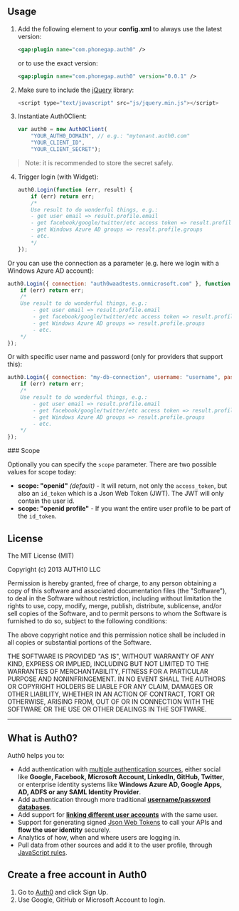 ## Usage

1. Add the following element to your **config.xml** to always use the latest version:

	~~~xml
	<gap:plugin name="com.phonegap.auth0" />
	~~~
	
	or to use the exact version:
	
	~~~xml
	<gap:plugin name="com.phonegap.auth0" version="0.0.1" />
	~~~
	
2. Make sure to include the <a target="_new" href="http://jquery.com/download/">jQuery</a> library:

	~~~javascript
	<script type="text/javascript" src="js/jquery.min.js"></script>
	~~~
	
3. Instantiate Auth0Client:

	~~~javascript
	var auth0 = new Auth0Client(
		"YOUR_AUTH0_DOMAIN", // e.g.: "mytenant.auth0.com"
		"YOUR_CLIENT_ID",
		"YOUR_CLIENT_SECRET");
	~~~
  
  > Note: it is recommended to store the secret safely.

4. Trigger login (with Widget):

	~~~javascript
	auth0.Login(function (err, result) {
		if (err) return err;
		/* 
		Use result to do wonderful things, e.g.: 
  		- get user email => result.profile.email
  		- get facebook/google/twitter/etc access token => result.profile.identities[0].access_token
  		- get Windows Azure AD groups => result.profile.groups
  		- etc.
		*/
	});
	~~~

Or you can use the connection as a parameter (e.g. here we login with a Windows Azure AD account):

~~~javascript
auth0.Login({ connection: "auth0waadtests.onmicrosoft.com" }, function (err, result) {
	if (err) return err;
	/* 
	Use result to do wonderful things, e.g.: 
		- get user email => result.profile.email
		- get facebook/google/twitter/etc access token => result.profile.identities[0].access_token
		- get Windows Azure AD groups => result.profile.groups
		- etc.
	*/
});
~~~

Or with specific user name and password (only for providers that support this):

~~~javascript
auth0.Login({ connection: "my-db-connection", username: "username", password: "password" }, function (err, result) {
	if (err) return err;
	/* 
	Use result to do wonderful things, e.g.: 
		- get user email => result.profile.email
		- get facebook/google/twitter/etc access token => result.profile.identities[0].access_token
		- get Windows Azure AD groups => result.profile.groups
		- etc.
	*/
});
~~~

### Scope

Optionally you can specify the `scope` parameter. There are two possible values for scope today:

* __scope: "openid"__ _(default)_ - It will return, not only the `access_token`, but also an `id_token` which is a Json Web Token (JWT). The JWT will only contain the user id.
* __scope: "openid profile"__ - If you want the entire user profile to be part of the `id_token`.

## License

The MIT License (MIT)

Copyright (c) 2013 AUTH10 LLC

Permission is hereby granted, free of charge, to any person obtaining a copy
of this software and associated documentation files (the "Software"), to deal
in the Software without restriction, including without limitation the rights
to use, copy, modify, merge, publish, distribute, sublicense, and/or sell
copies of the Software, and to permit persons to whom the Software is
furnished to do so, subject to the following conditions:

The above copyright notice and this permission notice shall be included in
all copies or substantial portions of the Software.

THE SOFTWARE IS PROVIDED "AS IS", WITHOUT WARRANTY OF ANY KIND, EXPRESS OR
IMPLIED, INCLUDING BUT NOT LIMITED TO THE WARRANTIES OF MERCHANTABILITY,
FITNESS FOR A PARTICULAR PURPOSE AND NONINFRINGEMENT. IN NO EVENT SHALL THE
AUTHORS OR COPYRIGHT HOLDERS BE LIABLE FOR ANY CLAIM, DAMAGES OR OTHER
LIABILITY, WHETHER IN AN ACTION OF CONTRACT, TORT OR OTHERWISE, ARISING FROM,
OUT OF OR IN CONNECTION WITH THE SOFTWARE OR THE USE OR OTHER DEALINGS IN
THE SOFTWARE.

---

## What is Auth0?

Auth0 helps you to:

* Add authentication with [multiple authentication sources](https://docs.auth0.com/identityproviders), either social like **Google, Facebook, Microsoft Account, LinkedIn, GitHub, Twitter**, or enterprise identity systems like **Windows Azure AD, Google Apps, AD, ADFS or any SAML Identity Provider**. 
* Add authentication through more traditional **[username/password databases](https://docs.auth0.com/mysql-connection-tutorial)**.
* Add support for **[linking different user accounts](https://docs.auth0.com/link-accounts)** with the same user.
* Support for generating signed [Json Web Tokens](https://docs.auth0.com/jwt) to call your APIs and **flow the user identity** securely.
* Analytics of how, when and where users are logging in.
* Pull data from other sources and add it to the user profile, through [JavaScript rules](https://docs.auth0.com/rules).

## Create a free account in Auth0

1. Go to [Auth0](http://developers.auth0.com) and click Sign Up.
2. Use Google, GitHub or Microsoft Account to login.

